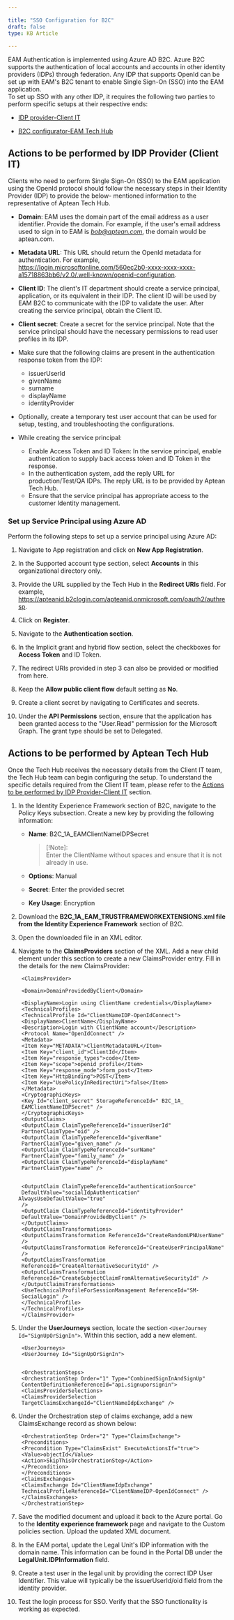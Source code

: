 ```yaml
---  
 
title: "SSO Configuration for B2C"  
draft: false 
type: KB Article
 
---
```


EAM Authentication is implemented using Azure AD B2C. Azure B2C supports the authentication
of local accounts and accounts in other identity providers (IDPs) through federation. Any IDP that
supports OpenId can be set up with EAM's B2C tenant to enable Single Sign-On (SSO) into the
EAM application.  
To set up SSO with any other IDP, it requires the following two parties to perform specific setups
at their respective ends:

* [IDP provider-Client IT](SSO_Configuration_For_B2C.md#actions-to-be-performed-by-idp-provider-client-it)

* [B2C configurator-EAM Tech Hub](SSO_Configuration_For_B2C.md#actions-to-be-performed-by-aptean-tech-hub)


## Actions to be performed by IDP Provider (Client IT)

Clients who need to perform Single Sign-On (SSO) to the EAM application using the OpenId
protocol should follow the necessary steps in their Identity Provider (IDP) to provide the below-
mentioned information to the representative of Aptean Tech Hub.
* **Domain**: EAM uses the domain part of the email address as a user identifier. Provide the
domain. For example, if the user's email address used to sign in to EAM is
*bob@aptean.com*, the domain would be aptean.com.
* **Metadata UR**L: This URL should return the OpenId metadata for authentication. For
example, <https://login.microsoftonline.com/560ec2b0-xxxx-xxxx-xxxx-a15718863bb6/v2.0/.well-known/openid-configuration>.

* **Client ID**: The client's IT department should create a service principal, application, or its
equivalent in their IDP. The client ID will be used by EAM B2C to communicate with the IDP
to validate the user. After creating the service principal, obtain the Client ID.

* **Client secret**: Create a secret for the service principal. Note that the service principal
should have the necessary permissions to read user profiles in its IDP.
* Make sure that the following claims are present in the authentication response token from
the IDP:
    * issuerUserId
    * givenName
    * surname
    * displayName
    * identityProvider
* Optionally, create a temporary test user account that can be used for setup, testing, and
troubleshooting the configurations.
* While creating the service principal:
    * Enable Access Token and ID Token: In the service principal, enable authentication to
    supply back access token and ID Token in the response.
    * In the authentication system, add the reply URL for production/Test/QA IDPs. The
    reply URL is to be provided by Aptean Tech Hub.
    * Ensure that the service principal has appropriate access to the customer Identity
    management.

### Set up Service Principal using Azure AD

Perform the following steps to set up a service principal using Azure AD:
1. Navigate to App registration and click on **New App Registration**.
2. In the Supported account type section, select **Accounts** in this organizational directory
only.

3. Provide the URL supplied by the Tech Hub in the **Redirect URIs** field. For example, <https://apteanid.b2clogin.com/apteanid.onmicrosoft.com/oauth2/authresp>.

4. Click on **Register**.
5. Navigate to the **Authentication section**.
6. In the Implicit grant and hybrid flow section, select the checkboxes for **Access Token** and ID Token.
7. The redirect URIs provided in step 3 can also be provided or modified from here.
8. Keep the **Allow public client flow** default setting as **No**.
9. Create a client secret by navigating to Certificates and secrets.

10. Under the **API Permissions** section, ensure that the application has been granted
access to the "User.Read" permission for the Microsoft Graph. The grant type should
be set to Delegated.

## Actions to be performed by Aptean Tech Hub

Once the Tech Hub receives the necessary details from the Client IT team, the Tech Hub team can begin configuring the setup. To understand the specific details required from the Client IT team, please refer to the [Actions to be performed by IDP Provider-Client IT](SSO_Configuration_For_B2C.md#actions-to-be-performed-by-idp-provider-client-it) section.
1. In the Identity Experience Framework section of B2C, navigate to the Policy Keys
subsection. Create a new key by providing the following information:
    * **Name**: B2C_1A_EAMClientNameIDPSecret

        > [!Note]:  
        > Enter the ClientName without spaces and ensure that it is not already
        in use.

    * **Options**: Manual
    * **Secret**: Enter the provided secret
    * **Key Usage**: Encryption

2. Download the **B2C_1A_EAM_TRUSTFRAMEWORKEXTENSIONS.xml file from the
Identity Experience Framework** section of B2C.
3. Open the downloaded file in an XML editor.
4. Navigate to the **ClaimsProviders** section of the XML. Add a new child element under this
section to create a new ClaimsProvider entry. Fill in the details for the new ClaimsProvider:

        <ClaimsProvider>

        <Domain>DomainProvidedByClient</Domain>

        <DisplayName>Login using ClientName credentials</DisplayName>
        <TechnicalProfiles>
        <TechnicalProfile Id="ClientNameIDP-OpenIdConnect">
        <DisplayName>ClientName</DisplayName>
        <Description>Login with ClientName account</Description>
        <Protocol Name="OpenIdConnect" />
        <Metadata>
        <Item Key="METADATA">ClientMetadataURL</Item>
        <Item Key="client_id">ClientId</Item>
        <Item Key="response_types">code</Item>
        <Item Key="scope">openid profile</Item>
        <Item Key="response_mode">form_post</Item>
        <Item Key="HttpBinding">POST</Item>
        <Item Key="UsePolicyInRedirectUri">false</Item>
        </Metadata>
        <CryptographicKeys>
        <Key Id="client_secret" StorageReferenceId=" B2C_1A_
        EAMClientNameIDPSecret" />
        </CryptographicKeys>
        <OutputClaims>
        <OutputClaim ClaimTypeReferenceId="issuerUserId"
        PartnerClaimType="oid" />
        <OutputClaim ClaimTypeReferenceId="givenName"
        PartnerClaimType="given_name" />
        <OutputClaim ClaimTypeReferenceId="surName"
        PartnerClaimType="family_name" />
        <OutputClaim ClaimTypeReferenceId="displayName"
        PartnerClaimType="name" />


        <OutputClaim ClaimTypeReferenceId="authenticationSource"
        DefaultValue="socialIdpAuthentication" AlwaysUseDefaultValue="true"
        />
        <OutputClaim ClaimTypeReferenceId="identityProvider"
        DefaultValue="DomainProvidedByClient" />
        </OutputClaims>
        <OutputClaimsTransformations>
        <OutputClaimsTransformation ReferenceId="CreateRandomUPNUserName"
        />
        <OutputClaimsTransformation ReferenceId="CreateUserPrincipalName"
        />
        <OutputClaimsTransformation
        ReferenceId="CreateAlternativeSecurityId" />
        <OutputClaimsTransformation
        ReferenceId="CreateSubjectClaimFromAlternativeSecurityId" />
        </OutputClaimsTransformations>
        <UseTechnicalProfileForSessionManagement ReferenceId="SM-
        SocialLogin" />
        </TechnicalProfile>
        </TechnicalProfiles>
        </ClaimsProvider>

5. Under the **UserJourneys** section, locate the section `<UserJourney
Id="SignUpOrSignIn">`. Within this section, add a new element.

        <UserJourneys>
        <UserJourney Id="SignUpOrSignIn">


        <OrchestrationSteps>
        <OrchestrationStep Order="1" Type="CombinedSignInAndSignUp"
        ContentDefinitionReferenceId="api.signuporsignin">
        <ClaimsProviderSelections>
        <ClaimsProviderSelection
        TargetClaimsExchangeId="ClientNameIdpExchange" />

        
6. Under the Orchestration step of claims exchange, add a new ClaimsExchange record as shown below:

        <OrchestrationStep Order="2" Type="ClaimsExchange">
        <Preconditions>
        <Precondition Type="ClaimsExist" ExecuteActionsIf="true">
        <Value>objectId</Value>
        <Action>SkipThisOrchestrationStep</Action>
        </Precondition>
        </Preconditions>
        <ClaimsExchanges>
        <ClaimsExchange Id="ClientNameIdpExchange"
        TechnicalProfileReferenceId="ClientNameIDP-OpenIdConnect" />
        </ClaimsExchanges>
        </OrchestrationStep>

7. Save the modified document and upload it back to the Azure portal. Go to the **Identity
experience framework** page and navigate to the Custom policies section. Upload the
updated XML document.

8. In the EAM portal, update the Legal Unit's IDP information with the domain name. This
information can be found in the Portal DB under the **LegalUnit.IDPInformation** field.

9. Create a test user in the legal unit by providing the correct IDP User Identifier. This value will
typically be the issuerUserId/oid field from the identity provider.

10. Test the login process for SSO. Verify that the SSO functionality is working as expected.

